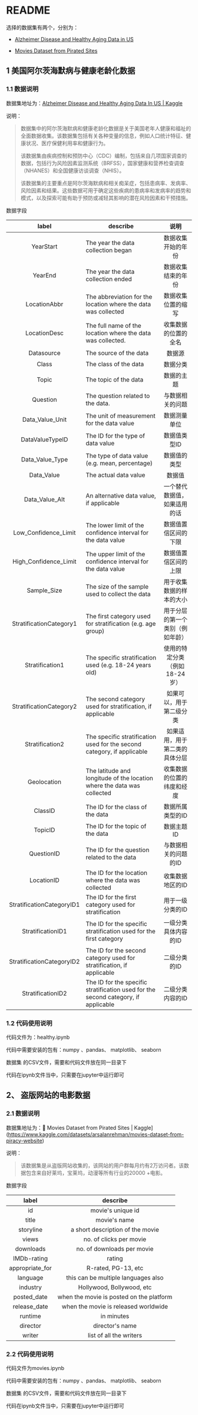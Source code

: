 # README

选择的数据集有两个，分别为：

- [Alzheimer Disease and Healthy Aging Data in US](https://www.kaggle.com/datasets/ananthu19/alzheimer-disease-and-healthy-aging-data-in-us)

- [Movies Dataset from Pirated Sites](https://www.kaggle.com/datasets/arsalanrehman/movies-dataset-from-piracy-website)





## 1 美国阿尔茨海默病与健康老龄化数据

### 1.1 数据说明

数据集地址为：[Alzheimer Disease and Healthy Aging Data In US | Kaggle](https://www.kaggle.com/datasets/ananthu19/alzheimer-disease-and-healthy-aging-data-in-us)

说明：

> 数据集中的阿尔茨海默病和健康老龄化数据是关于美国老年人健康和福祉的全面数据收集。该数据集包括有关各种变量的信息，例如人口统计特征、健康状况、医疗保健利用率和健康行为。
>
> 该数据集由疾病控制和预防中心（CDC）编制，包括来自几项国家调查的数据，包括行为风险因素监测系统（BRFSS），国家健康和营养检查调查（NHANES）和全国健康访谈调查（NHIS）。
>
> 该数据集的主要重点是阿尔茨海默病和相关痴呆症，包括患病率、发病率、风险因素和结果。这些数据可用于确定这些疾病的患病率和发病率的趋势和模式，以及探索可能有助于预防或减轻其影响的潜在风险因素和干预措施。

数据字段

|           label           | describe                                                     |               说明               |
| :-----------------------: | ------------------------------------------------------------ | :------------------------------: |
|         YearStart         | The year the data collection began                           |        数据收集开始的年份        |
|          YearEnd          | The year the data collection ended                           |        数据收集结束的年份        |
|       LocationAbbr        | The abbreviation for the location where the data was collected |        数据收集位置的缩写        |
|       LocationDesc        | The full name of the location where the data was collected.  |       收集数据的位置的全名       |
|        Datasource         | The source of the data                                       |              数据源              |
|           Class           | The class of the data                                        |             数据分类             |
|           Topic           | The topic of the data                                        |            数据的主题            |
|         Question          | The question related to the data.                            |         与数据相关的问题         |
|      Data_Value_Unit      | The unit of measurement for the data value                   |           数据测量单位           |
|      DataValueTypeID      | The ID for the type of data value                            |           数据值类型ID           |
|      Data_Value_Type      | The type of data value (e.g. mean, percentage)               |           数据值的类型           |
|        Data_Value         | The actual data value                                        |              数据值              |
|      Data_Value_Alt       | An alternative data value, if applicable                     |   一个替代数据值，如果适用的话   |
|   Low_Confidence_Limit    | The lower limit of the confidence interval for the data value |       数据值置信区间的下限       |
|   High_Confidence_Limit   | The upper limit of the confidence interval for the data value |       数据值置信区间的上限       |
|        Sample_Size        | The size of the sample used to collect the data              |     用于收集数据的样本的大小     |
|  StratificationCategory1  | The first category used for stratification (e.g. age group)  | 用于分层的第一个类别（例如年龄） |
|      Stratification1      | The specific stratification used (e.g. 18-24 years old)      |  使用的特定分类（例如18-24岁）   |
|  StratificationCategory2  | The second category used for stratification, if applicable   |     如果可以，用于第二级分类     |
|      Stratification2      | The specific stratification used for the second category, if applicable |  如果适用，用于第二类的具体分层  |
|        Geolocation        | The latitude and longitude of the location where the data was collected |    收集数据的位置的纬度和经度    |
|          ClassID          | The ID for the class of the data                             |         数据所属类型的ID         |
|          TopicID          | The ID for the topic of the data                             |            数据主题ID            |
|        QuestionID         | The ID for the question related to the data                  |       与数据相关的问题的ID       |
|        LocationID         | The ID for the location where the data was collected         |         收集数据地区的ID         |
| StratificationCategoryID1 | The ID for the first category used for stratification        |         用于一级分类的ID         |
|     StratificationID1     | The ID for the specific stratification used for the first category |       一级分类具体内容的ID       |
| StratificationCategoryID2 | The ID for the second category used for stratification, if applicable |           二级分类的ID           |
|     StratificationID2     | The ID for the specific stratification used for the second category, if applicable |         二级分类内容的ID         |



### 1.2 代码使用说明

代码文件为：healthy.ipynb

代码中需要安装的包有：numpy 、pandas、  matplotlib、  seaborn

数据集 的CSV文件，需要和代码文件放在同一目录下

代码在ipynb文件当中，只需要在jupyter中运行即可





## 2、 盗版网站的电影数据

### 2.1 数据说明

数据集地址为：🎥 Movies Dataset from Pirated Sites | Kaggle](https://www.kaggle.com/datasets/arsalanrehman/movies-dataset-from-piracy-website)

说明：

> 该数据集是从盗版网站收集的，该网站的用户群每月约有2万访问者。该数据包含来自好莱坞，宝莱坞，动漫等所有行业的20000 +电影。

数据字段

|      label      |                 describe                 |
| :-------------: | :--------------------------------------: |
|       id        |            movie's unique id             |
|      title      |               movie's name               |
|    storyline    |     a short description of the movie     |
|      views      |         no. of clicks per movie          |
|    downloads    |        no. of downloads per movie        |
|   IMDb-rating   |                  rating                  |
| appropriate_for |           R-rated, PG-13, etc            |
|    language     |   this can be multiple languages also    |
|    industry     |        Hollywood, Bollywood, etc         |
|   posted_date   | when the movie is posted on the platform |
|  release_date   |   when the movie is released worldwide   |
|     runtime     |                in minutes                |
|    director     |             director's name              |
|     writer      |         list of all the writers          |



### 2.2 代码使用说明

代码文件为movies.ipynb

代码中需要安装的包有：numpy 、pandas、  matplotlib、  seaborn

数据集 的CSV文件，需要和代码文件放在同一目录下

代码在ipynb文件当中，只需要在jupyter中运行即可